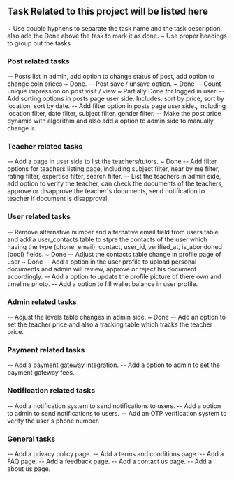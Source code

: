 ## Task Related to this project will be listed here
~ Use double hyphens to separate the task name and the task description. also add the Done above the task to mark it as done.
~ Use proper headings to group out the tasks


### Post related tasks
-- Posts list in admin, add option to change status of post, add option to change coin prices ~ Done.
-- Post save / unsave option. ~ Done
-- Count unique impression on post visit / view ~ Partially Done for logged in user.
-- Add sorting options in posts page user side. Includes: sort by price, sort by location, sort by date.
-- Add filter option in posts page user side., including location filter, date filter, subject filter, gender filter.
-- Make the post price dynamic with algorithm and also add a option to admin side to manually change ir. 

### Teacher related tasks
-- Add a page in user side to list the teachers/tutors. ~ Done
-- Add filter options for teachers listing page, including subject filter, near by me filter, rating filter, expertise filter, search filter.
-- List the teachers in admin side, add option to verify the teacher, can check the documents of the teachers, approve or disapprove the teacher's documents, send notification to teacher if document is disapproval.

### User related tasks
-- Remove alternative number and alternative email field from users table and add a user_contacts table to stpre the contacts of the user which having the type (phone, email), contact, user_id, verified_at, is_abondoned (bool) fields. ~ Done
-- Adjust the contacts table change in profile page of user ~ Done
-- Add a option in the user profile to upload personal documents and admin will review, approve or reject his document accordingly.
-- Add a option to update the profile picture of there own and timeline photo.
-- Add a option to fill wallet balance in user profile.

### Admin related tasks
-- Adjust the levels table changes in admin side. ~ Done
-- Add an option to set the teacher price and also a tracking table which tracks the teacher price. 

### Payment related tasks
-- Add a payment gateway integration.
-- Add a option to admin to set the payment gateway fees.

### Notification related tasks
-- Add a notification system to send notifications to users.
-- Add a option to admin to send notifications to users.
-- Add an OTP verification system to verify the user's phone number.

### General tasks
-- Add a privacy policy page.
-- Add a terms and conditions page.
-- Add a FAQ page.
-- Add a feedback page.
-- Add a contact us page.
-- Add a about us page.
